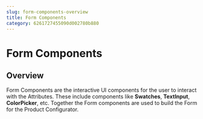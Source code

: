 ```yaml
---
slug: form-components-overview
title: Form Components
category: 6261727455090d002780b880
---
```


# Form Components

## Overview

Form Components are the interactive UI components for the user to interact with the Attributes. These include components like **Swatches**, **TextInput**, **ColorPicker**, etc. Together the Form components are used to build the Form for the Product Configurator.
